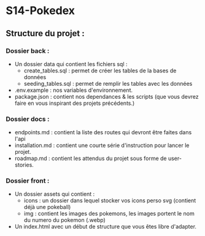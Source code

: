 # S14-Pokedex

## Structure du projet :

### Dossier back :

- Un dossier data qui contient les fichiers sql :
  - create_tables.sql : permet de créer les tables de la bases de données
  - seeding_tables.sql : permet de remplir les tables avec les données
- .env.example : nos variables d'environnement.
- package.json : contient nos dependances & les scripts (que vous devrez faire en vous inspirant des projets précédents.)

### Dossier docs :

- endpoints.md : contient la liste des routes qui devront être faites dans l'api
- installation.md : contient une courte série d'instruction pour lancer le projet.
- roadmap.md : contient les attendus du projet sous forme de user-stories.

### Dossier front :

- Un dossier assets qui contient :
  - icons : un dossier dans lequel stocker vos icons perso svg (contient déjà une pokeball)
  - img : contient les images des pokemons, les images portent le nom du numero du pokemon (<numero>.webp)
- Un index.html avec un début de structure que vous êtes libre d'adapter.
